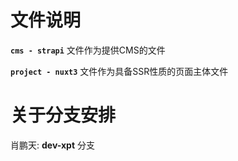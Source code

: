 # 文件说明
**`cms - strapi`** 文件作为提供CMS的文件


**`project - nuxt3`** 文件作为具备SSR性质的页面主体文件

# 关于分支安排
肖鹏天:   **dev-xpt** 分支